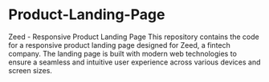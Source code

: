 # Product-Landing-Page
Zeed - Responsive Product Landing Page This repository contains the code for a responsive product landing page designed for Zeed, a fintech company. The landing page is built with modern web technologies to ensure a seamless and intuitive user experience across various devices and screen sizes.
